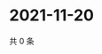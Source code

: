 # 2021-11-20

共 0 条

<!-- BEGIN WEIBO -->
<!-- 最后更新时间 Sat Nov 20 2021 03:07:17 GMT+0800 (China Standard Time) -->

<!-- END WEIBO -->
